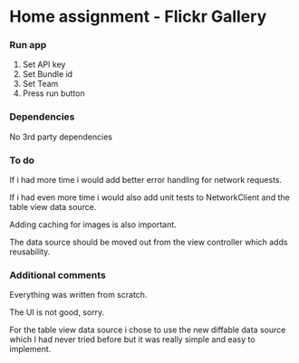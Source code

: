 # Home assignment - Flickr Gallery

### Run app
1. Set API key
2. Set Bundle id
3. Set Team
4. Press run button

### Dependencies
No 3rd party dependencies

### To do

If i had more time i would add better error handling for network requests.

If i had even more time i would also add unit tests to NetworkClient and the table view data source.

Adding caching for images is also important.

The data source should be moved out from the view controller which adds reusability.

### Additional comments

Everything was written from scratch.

The UI is not good, sorry.

For the table view data source i chose to use the new diffable data source which I had never tried before but it was really simple and easy to implement.